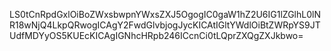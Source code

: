 LS0tCnRpdGxlOiBoZWxsbwpnYWxsZXJ5OgogIC0gaW1hZ2U6IG1lZGlhL0lNR18wNjQ4LkpQRwogICAgY2FwdGlvbjogJycKICAtIGltYWdlOiBtZWRpYS9JTUdfMDYyOS5KUEcKICAgIGNhcHRpb246ICcnCi0tLQprZXQgZXJkbwo=